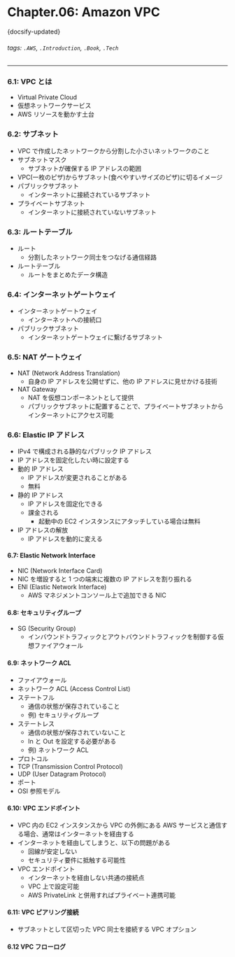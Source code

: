 # Chapter.06: Amazon VPC

{docsify-updated}

###### tags: `.AWS`, `.Introduction`, `.Book`, `.Tech`

---

### 6.1: VPC とは

- Virtual Private Cloud
- 仮想ネットワークサービス
- AWS リソースを動かす土台

### 6.2: サブネット

- VPC で作成したネットワークから分割した小さいネットワークのこと
- サブネットマスク
  - サブネットが確保する IP アドレスの範囲
- VPC(一枚のピザ)からサブネット(食べやすいサイズのピザ)に切るイメージ
- パブリックサブネット
  - インターネットに接続されているサブネット
- プライベートサブネット
  - インターネットに接続されていないサブネット

### 6.3: ルートテーブル

- ルート
  - 分割したネットワーク同士をつなげる通信経路
- ルートテーブル
  - ルートをまとめたデータ構造

### 6.4: インターネットゲートウェイ

- インターネットゲートウェイ
  - インターネットへの接続口
- パブリックサブネット
  - インターネットゲートウェイに繋げるサブネット

### 6.5: NAT ゲートウェイ

- NAT (Network Address Translation)
  - 自身の IP アドレスを公開せずに、他の IP アドレスに見せかける技術
- NAT Gateway
  - NAT を仮想コンポーネントとして提供
  - パブリックサブネットに配置することで、プライベートサブネットからインターネットにアクセス可能

### 6.6: Elastic IP アドレス

- IPv4 で構成される静的なパブリック IP アドレス
- IP アドレスを固定化したい時に設定する
- 動的 IP アドレス
  - IP アドレスが変更されることがある
  - 無料
- 静的 IP アドレス
  - IP アドレスを固定化できる
  - 課金される
    - 起動中の EC2 インスタンスにアタッチしている場合は無料
- IP アドレスの解放
  - IP アドレスを動的に変える

#### 6.7: Elastic Network Interface

- NIC (Network Interface Card)
- NIC を増設すると 1 つの端末に複数の IP アドレスを割り振れる
- ENI (Elastic Network Interface)
  - AWS マネジメントコンソール上で追加できる NIC

#### 6.8: セキュリティグループ

- SG (Security Group)
  - インバウンドトラフィックとアウトバウンドトラフィックを制御する仮想ファイアウォール

#### 6.9: ネットワーク ACL

- ファイアウォール
- ネットワーク ACL (Access Control List)
- ステートフル
  - 通信の状態が保存されていること
  - 例) セキュリティグループ
- ステートレス
  - 通信の状態が保存されていないこと
  - In と Out を設定する必要がある
  - 例) ネットワーク ACL
- プロトコル
- TCP (Transmission Control Protocol)
- UDP (User Datagram Protocol)
- ポート
- OSI 参照モデル

#### 6.10: VPC エンドポイント

- VPC 内の EC2 インスタンスから VPC の外側にある AWS サービスと通信する場合、通常はインターネットを経由する
- インターネットを経由してしまうと、以下の問題がある
  - 回線が安定しない
  - セキュリティ要件に抵触する可能性
- VPC エンドポイント
  - インターネットを経由しない共通の接続点
  - VPC 上で設定可能
  - AWS PrivateLink と併用すればプライベート連携可能

#### 6.11: VPC ピアリング接続

- サブネットとして区切った VPC 同士を接続する VPC オプション

#### 6.12 VPC フローログ
